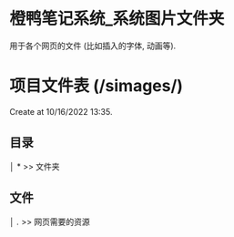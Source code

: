 # 橙鸭笔记系统_系统图片文件夹
用于各个网页的文件 (比如插入的字体, 动画等).
# 项目文件表 (/simages/)
Create at 10/16/2022 13:35.
## 目录
│  * >> 文件夹  

## 文件
│  *.* >> 网页需要的资源  